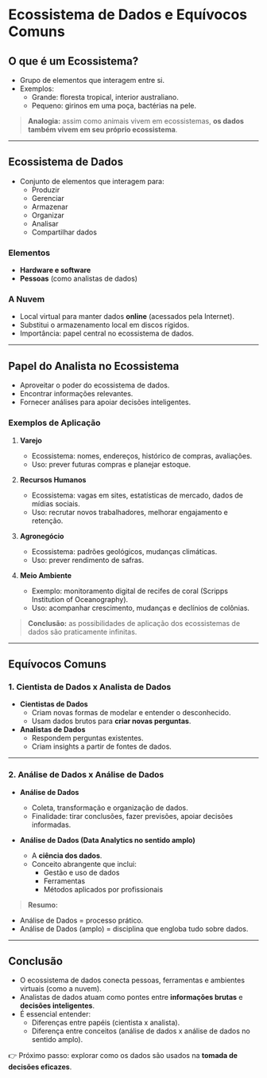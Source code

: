 # Ecossistema de Dados e Equívocos Comuns

## O que é um Ecossistema?
- Grupo de elementos que interagem entre si.  
- Exemplos:
  - Grande: floresta tropical, interior australiano.
  - Pequeno: girinos em uma poça, bactérias na pele.  

> **Analogia:** assim como animais vivem em ecossistemas, **os dados também vivem em seu próprio ecossistema**.

---

## Ecossistema de Dados
- Conjunto de elementos que interagem para:
  - Produzir
  - Gerenciar
  - Armazenar
  - Organizar
  - Analisar
  - Compartilhar dados  

### Elementos
- **Hardware e software**  
- **Pessoas** (como analistas de dados)  

### A Nuvem
- Local virtual para manter dados **online** (acessados pela Internet).  
- Substitui o armazenamento local em discos rígidos.  
- Importância: papel central no ecossistema de dados.  

---

## Papel do Analista no Ecossistema
- Aproveitar o poder do ecossistema de dados.  
- Encontrar informações relevantes.  
- Fornecer análises para apoiar decisões inteligentes.  

### Exemplos de Aplicação
1. **Varejo**
   - Ecossistema: nomes, endereços, histórico de compras, avaliações.  
   - Uso: prever futuras compras e planejar estoque.  

2. **Recursos Humanos**
   - Ecossistema: vagas em sites, estatísticas de mercado, dados de mídias sociais.  
   - Uso: recrutar novos trabalhadores, melhorar engajamento e retenção.  

3. **Agronegócio**
   - Ecossistema: padrões geológicos, mudanças climáticas.  
   - Uso: prever rendimento de safras.  

4. **Meio Ambiente**
   - Exemplo: monitoramento digital de recifes de coral (Scripps Institution of Oceanography).  
   - Uso: acompanhar crescimento, mudanças e declínios de colônias.  

> **Conclusão:** as possibilidades de aplicação dos ecossistemas de dados são praticamente infinitas.  

---

## Equívocos Comuns

### 1. Cientista de Dados x Analista de Dados
- **Cientistas de Dados**
  - Criam novas formas de modelar e entender o desconhecido.  
  - Usam dados brutos para **criar novas perguntas**.  
- **Analistas de Dados**
  - Respondem perguntas existentes.  
  - Criam insights a partir de fontes de dados.  

---

### 2. Análise de Dados x Análise de Dados
- **Análise de Dados**
  - Coleta, transformação e organização de dados.  
  - Finalidade: tirar conclusões, fazer previsões, apoiar decisões informadas.  

- **Análise de Dados (Data Analytics no sentido amplo)**
  - A **ciência dos dados**.  
  - Conceito abrangente que inclui:
    - Gestão e uso de dados
    - Ferramentas
    - Métodos aplicados por profissionais  

> **Resumo:**  
- Análise de Dados = processo prático.  
- Análise de Dados (amplo) = disciplina que engloba tudo sobre dados.  

---

## Conclusão
- O ecossistema de dados conecta pessoas, ferramentas e ambientes virtuais (como a nuvem).  
- Analistas de dados atuam como pontes entre **informações brutas** e **decisões inteligentes**.  
- É essencial entender:
  - Diferenças entre papéis (cientista x analista).  
  - Diferença entre conceitos (análise de dados x análise de dados no sentido amplo).  

👉 Próximo passo: explorar como os dados são usados na **tomada de decisões eficazes**.
